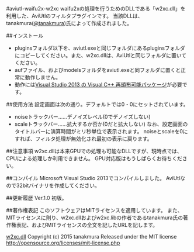 #aviutl-waifu2x-w2xc
waifu2xの処理を行うためのDLLである「w2xc.dll」を利用した、AviUtlのフィルタプラグインです。
当該DLLは、tanakmura([@tanakmura](https://twitter.com/tanakmura))氏によって作成されました。

##インストール
 * pluginsフォルダ以下を、aviutl.exeと同じフォルダにあるpluginsフォルダにコピーしてください。また、w2xc.dllは、AviUtlと同じフォルダに置いてください。
 * aufファイル、およびmodelsフォルダをaviutl.exeと同フォルダに置くと正常に動作しません。
 * 動作には[Visual Studio 2013 の Visual C++ 再頒布可能パッケージ](https://www.microsoft.com/ja-jp/download/details.aspx?id=40784)が必要です。

##使用方法
設定画面は次の通り。デフォルトでは0・0にセットされています。
 * noiseトラックバー……デノイズレベル(0でデノイズしない)
 * scaleトラックバー……拡大するか否か(0だと拡大しない)
なお、設定画面のタイトルバーに演算時間がミリ秒単位で表示されます。
noiseとscaleを0にすれば、フィルタ処理が無効化され最初の表示に戻ります。

##注意事項
w2xc.dllは本来GPUでの処理も可能なDLLですが、現時点では、CPUによる処理しか利用できません。
GPU対応版はもうしばらくお待ちください。

##コンパイル
Microsoft Visual Studio 2013でコンパイルしました。
AviUtlなので32bitバイナリを作成してください。

##更新履歴
Ver.1.0
初版。

##著作権表記
このソフトウェアはMITライセンスを適用しています。
また、MITライセンスに則り、w2xc.dllおよびw2xc.libの作者であるtanakmura氏の著作権表記、およびMITライセンスの全文を記したURLを記します。

[w2xc.dll](http://d.hatena.ne.jp/w_o/20150619#1434643288)
Copyright (c) 2015 tanakmura
Released under the MIT license
http://opensource.org/licenses/mit-license.php
